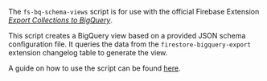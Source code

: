 The `fs-bq-schema-views` script is for use with the official Firebase Extension
[_Export Collections to BigQuery_](https://github.com/firebase/extensions/tree/master/firestore-bigquery-export).

This script creates a BigQuery view based on a provided JSON schema configuration file. It queries the data from the `firestore-bigquery-export` extension changelog table to generate the view.

A guide on how to use the script can be found [here](https://github.com/firebase/extensions/blob/next/firestore-bigquery-export/guides/GENERATE_SCHEMA_VIEWS.md).